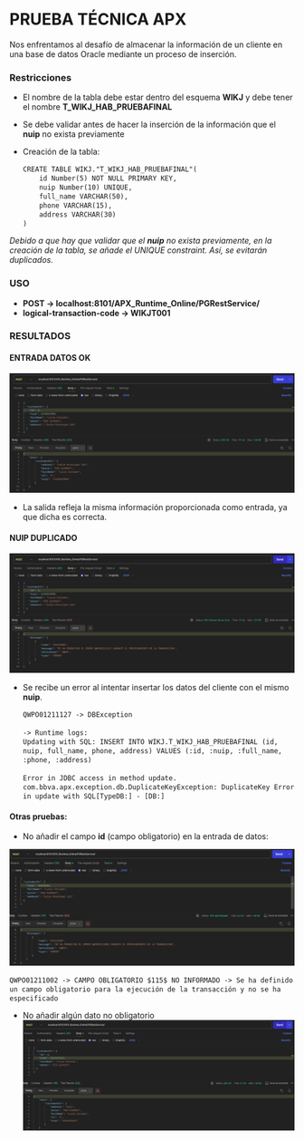 # PRUEBA TÉCNICA APX

Nos enfrentamos al desafío de almacenar la información de un cliente en una base de datos Oracle mediante un proceso de inserción.

### Restricciones

- El nombre de la tabla debe estar dentro del esquema **WIKJ** y debe tener el nombre **T_WIKJ_HAB_PRUEBAFINAL**

- Se debe validar antes de hacer la inserción de la información que el **nuip** no exista previamente

- Creación de la tabla:

    ```
    CREATE TABLE WIKJ."T_WIKJ_HAB_PRUEBAFINAL"(
	    id Number(5) NOT NULL PRIMARY KEY,
	    nuip Number(10) UNIQUE,
	    full_name VARCHAR(50),
	    phone VARCHAR(15),
	    address VARCHAR(30)
    )
*Debido a que hay que validar que el **nuip** no exista previamente, en la creación de la tabla, se añade el UNIQUE constraint.
Así, se evitarán duplicados.*

### USO
- **POST -> localhost:8101/APX_Runtime_Online/PGRestService/**
- **logical-transaction-code -> WIKJT001**

### RESULTADOS

#### ENTRADA DATOS OK

![](./img_apx/addData-apx.png)

-  La salida refleja la misma información proporcionada como entrada, ya que dicha es correcta.


#### NUIP DUPLICADO

![](./img_apx/nuip-error.png)

- Se recibe un error al intentar insertar los datos del cliente con el mismo **nuip**.

    ```
    QWPO01211127 -> DBException 

    -> Runtime logs:
    Updating with SQL: INSERT INTO WIKJ.T_WIKJ_HAB_PRUEBAFINAL (id, nuip, full_name, phone, address) VALUES (:id, :nuip, :full_name, :phone, :address)

    Error in JDBC access in method update.
    com.bbva.apx.exception.db.DuplicateKeyException: DuplicateKey Error in update with SQL[TypeDB:] - [DB:]
#### Otras pruebas:

- No añadir el campo **id** (campo obligatorio) en la entrada de datos:

![](./img_apx/no-id-req.png)

    QWPO01211002 -> CAMPO OBLIGATORIO $115$ NO INFORMADO -> Se ha definido un campo obligatorio para la ejecución de la transacción y no se ha especificado

- No añadir algún dato no obligatorio 
![](./img_apx/no-1-data.png)




    